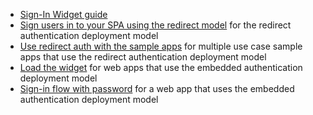 * [Sign-In Widget guide](/code/javascript/okta_sign-in_widget)
* [Sign users in to your SPA using the redirect model](/docs/guides/sign-into-spa-redirect/vue/main/) for the redirect authentication deployment model
* [Use redirect auth with the sample apps](/docs/guides/sampleapp-oie-redirectauth/) for multiple use case sample apps that use the redirect authentication deployment model
* [Load the widget](/docs/guides/oie-embedded-widget-use-case-load/) for web apps that use the embedded authentication deployment model
* [Sign-in flow with password](/docs/guides/oie-embedded-sdk-use-case-basic-sign-in/nodejs/main/) for a web app that uses the embedded authentication deployment model
